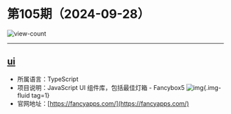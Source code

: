 # 第105期（2024-09-28）

![view-count](https://count.getloli.com/@xiaoxuan6-weekly-20240928)

---
## [ui](https://github.com/fancyapps/ui)
- 所属语言：TypeScript
- 项目说明：JavaScript UI 组件库，包括最佳灯箱 - Fancybox5
![img](https://mirror.ghproxy.com/https://raw.githubusercontent.com/xiaoxuan6/weekly/main/docs/static/images/2024-09-28/1727522869.png){.img-fluid tag=1}
- 官网地址：[https://fancyapps.com/](https://fancyapps.com/)
